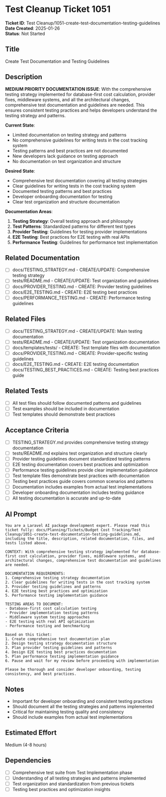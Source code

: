 # Test Cleanup Ticket 1051

**Ticket ID**: Test Cleanup/1051-create-test-documentation-testing-guidelines  
**Date Created**: 2025-01-26  
**Status**: Not Started  

## Title
Create Test Documentation and Testing Guidelines

## Description
**MEDIUM PRIORITY DOCUMENTATION ISSUE**: With the comprehensive testing strategy implemented for database-first cost calculation, provider fixes, middleware systems, and all the architectural changes, comprehensive test documentation and guidelines are needed. This ensures consistent testing practices and helps developers understand the testing strategy and patterns.

**Current State**:
- Limited documentation on testing strategy and patterns
- No comprehensive guidelines for writing tests in the cost tracking system
- Testing patterns and best practices are not documented
- New developers lack guidance on testing approach
- No documentation on test organization and structure

**Desired State**:
- Comprehensive test documentation covering all testing strategies
- Clear guidelines for writing tests in the cost tracking system
- Documented testing patterns and best practices
- Developer onboarding documentation for testing
- Clear test organization and structure documentation

**Documentation Areas**:
1. **Testing Strategy**: Overall testing approach and philosophy
2. **Test Patterns**: Standardized patterns for different test types
3. **Provider Testing**: Guidelines for testing provider implementations
4. **E2E Testing**: Best practices for E2E testing with real APIs
5. **Performance Testing**: Guidelines for performance test implementation

## Related Documentation
- [ ] docs/TESTING_STRATEGY.md - CREATE/UPDATE: Comprehensive testing strategy
- [ ] tests/README.md - CREATE/UPDATE: Test organization and guidelines
- [ ] docs/PROVIDER_TESTING.md - CREATE: Provider testing guidelines
- [ ] docs/E2E_TESTING.md - CREATE: E2E testing best practices
- [ ] docs/PERFORMANCE_TESTING.md - CREATE: Performance testing guidelines

## Related Files
- [ ] docs/TESTING_STRATEGY.md - CREATE/UPDATE: Main testing documentation
- [ ] tests/README.md - CREATE/UPDATE: Test organization documentation
- [ ] docs/templates/tests/ - CREATE: Test template files with documentation
- [ ] docs/PROVIDER_TESTING.md - CREATE: Provider-specific testing guidelines
- [ ] docs/E2E_TESTING.md - CREATE: E2E testing documentation
- [ ] docs/TESTING_BEST_PRACTICES.md - CREATE: Testing best practices guide

## Related Tests
- [ ] All test files should follow documented patterns and guidelines
- [ ] Test examples should be included in documentation
- [ ] Test templates should demonstrate best practices

## Acceptance Criteria
- [ ] TESTING_STRATEGY.md provides comprehensive testing strategy documentation
- [ ] tests/README.md explains test organization and structure clearly
- [ ] Provider testing guidelines document standardized testing patterns
- [ ] E2E testing documentation covers best practices and optimization
- [ ] Performance testing guidelines provide clear implementation guidance
- [ ] Test template files demonstrate best practices with documentation
- [ ] Testing best practices guide covers common scenarios and patterns
- [ ] Documentation includes examples from actual test implementations
- [ ] Developer onboarding documentation includes testing guidance
- [ ] All testing documentation is accurate and up-to-date

## AI Prompt
```
You are a Laravel AI package development expert. Please read this ticket fully: docs/Planning/Tickets/Budget Cost Tracking/Test Cleanup/1051-create-test-documentation-testing-guidelines.md, including the title, description, related documentation, files, and tests listed above.

CONTEXT: With comprehensive testing strategy implemented for database-first cost calculation, provider fixes, middleware systems, and architectural changes, comprehensive test documentation and guidelines are needed.

DOCUMENTATION REQUIREMENTS:
1. Comprehensive testing strategy documentation
2. Clear guidelines for writing tests in the cost tracking system
3. Provider testing guidelines and patterns
4. E2E testing best practices and optimization
5. Performance testing implementation guidance

TESTING AREAS TO DOCUMENT:
- Database-first cost calculation testing
- Provider implementation testing patterns
- Middleware system testing approaches
- E2E testing with real API optimization
- Performance testing and benchmarking

Based on this ticket:
1. Create comprehensive test documentation plan
2. Design testing strategy documentation structure
3. Plan provider testing guidelines and patterns
4. Design E2E testing best practices documentation
5. Plan performance testing implementation guidance
6. Pause and wait for my review before proceeding with implementation

Please be thorough and consider developer onboarding, testing consistency, and best practices.
```

## Notes
- Important for developer onboarding and consistent testing practices
- Should document all the testing strategies and patterns implemented
- Critical for maintaining testing quality and consistency
- Should include examples from actual test implementations

## Estimated Effort
Medium (4-8 hours)

## Dependencies
- [ ] Comprehensive test suite from Test Implementation phase
- [ ] Understanding of all testing strategies and patterns implemented
- [ ] Test organization and standardization from previous tickets
- [ ] Testing best practices and optimization insights
